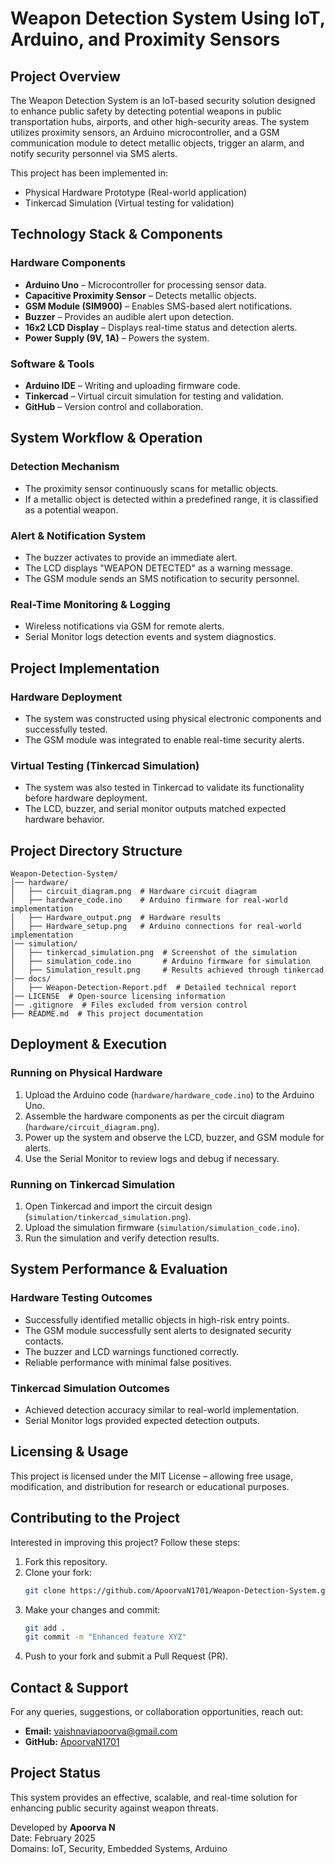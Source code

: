 # Weapon Detection System Using IoT, Arduino, and Proximity Sensors

## Project Overview
The Weapon Detection System is an IoT-based security solution designed to enhance public safety by detecting potential weapons in public transportation hubs, airports, and other high-security areas. The system utilizes proximity sensors, an Arduino microcontroller, and a GSM communication module to detect metallic objects, trigger an alarm, and notify security personnel via SMS alerts.

This project has been implemented in:
- Physical Hardware Prototype (Real-world application)
- Tinkercad Simulation (Virtual testing for validation)

## Technology Stack & Components
### Hardware Components
- **Arduino Uno** – Microcontroller for processing sensor data.
- **Capacitive Proximity Sensor** – Detects metallic objects.
- **GSM Module (SIM900)** – Enables SMS-based alert notifications.
- **Buzzer** – Provides an audible alert upon detection.
- **16x2 LCD Display** – Displays real-time status and detection alerts.
- **Power Supply (9V, 1A)** – Powers the system.

### Software & Tools
- **Arduino IDE** – Writing and uploading firmware code.
- **Tinkercad** – Virtual circuit simulation for testing and validation.
- **GitHub** – Version control and collaboration.

## System Workflow & Operation
### Detection Mechanism
- The proximity sensor continuously scans for metallic objects.
- If a metallic object is detected within a predefined range, it is classified as a potential weapon.

### Alert & Notification System
- The buzzer activates to provide an immediate alert.
- The LCD displays "WEAPON DETECTED" as a warning message.
- The GSM module sends an SMS notification to security personnel.

### Real-Time Monitoring & Logging
- Wireless notifications via GSM for remote alerts.
- Serial Monitor logs detection events and system diagnostics.

## Project Implementation
### Hardware Deployment
- The system was constructed using physical electronic components and successfully tested.
- The GSM module was integrated to enable real-time security alerts.

### Virtual Testing (Tinkercad Simulation)
- The system was also tested in Tinkercad to validate its functionality before hardware deployment.
- The LCD, buzzer, and serial monitor outputs matched expected hardware behavior.

## Project Directory Structure
```
Weapon-Detection-System/
│── hardware/
│   ├── circuit_diagram.png  # Hardware circuit diagram
│   ├── hardware_code.ino    # Arduino firmware for real-world implementation
│   ├── Hardware_output.png  # Hardware results
│   ├── Hardware_setup.png   # Arduino connections for real-world implementation
│── simulation/
│   ├── tinkercad_simulation.png  # Screenshot of the simulation
│   ├── simulation_code.ino       # Arduino firmware for simulation
│   ├── Simulation_result.png     # Results achieved through tinkercad
│── docs/
│   ├── Weapon-Detection-Report.pdf  # Detailed technical report
│── LICENSE  # Open-source licensing information
│── .gitignore  # Files excluded from version control
├── README.md  # This project documentation
```

## Deployment & Execution
### Running on Physical Hardware
1. Upload the Arduino code (`hardware/hardware_code.ino`) to the Arduino Uno.
2. Assemble the hardware components as per the circuit diagram (`hardware/circuit_diagram.png`).
3. Power up the system and observe the LCD, buzzer, and GSM module for alerts.
4. Use the Serial Monitor to review logs and debug if necessary.

### Running on Tinkercad Simulation
1. Open Tinkercad and import the circuit design (`simulation/tinkercad_simulation.png`).
2. Upload the simulation firmware (`simulation/simulation_code.ino`).
3. Run the simulation and verify detection results.

## System Performance & Evaluation
### Hardware Testing Outcomes
- Successfully identified metallic objects in high-risk entry points.
- The GSM module successfully sent alerts to designated security contacts.
- The buzzer and LCD warnings functioned correctly.
- Reliable performance with minimal false positives.

### Tinkercad Simulation Outcomes
- Achieved detection accuracy similar to real-world implementation.
- Serial Monitor logs provided expected detection outputs.

## Licensing & Usage
This project is licensed under the MIT License – allowing free usage, modification, and distribution for research or educational purposes.

## Contributing to the Project
Interested in improving this project? Follow these steps:
1. Fork this repository.
2. Clone your fork:
   ```sh
   git clone https://github.com/ApoorvaN1701/Weapon-Detection-System.git
   ```
3. Make your changes and commit:
   ```sh
   git add .
   git commit -m "Enhanced feature XYZ"
   ```
4. Push to your fork and submit a Pull Request (PR).

## Contact & Support
For any queries, suggestions, or collaboration opportunities, reach out:
- **Email:** vaishnaviapoorva@gmail.com  
- **GitHub:** [ApoorvaN1701](https://github.com/ApoorvaN1701)

## Project Status
This system provides an effective, scalable, and real-time solution for enhancing public security against weapon threats.

Developed by **Apoorva N**  
Date: February 2025  
Domains: IoT, Security, Embedded Systems, Arduino


